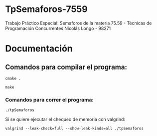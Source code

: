 # TpSemaforos-7559
Trabajo Práctico Especial: Semaforos de la materia 75.59 - Técnicas de Programación Concurrentes
Nicolás Longo - 98271


# Documentación

## Comandos para compilar el programa:

```cmake .```

```make```

### Comandos para correr el programa:

```./tpSemaforos```

Si se quiere ejecutar el chequeo de memoria con valgrind:

```valgrind --leak-check=full --show-leak-kinds=all ./tpSemaforos```
